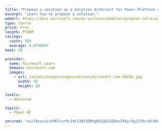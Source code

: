 ```yaml
---
title: "Propose a solution as a Solution Architect for Power Platform and Dynamics 365"
excerpt: "Learn how to propose a solution."
webUrl: https://docs.microsoft.com/en-us/learn/modules/propose-solution/
type: course
price: Free
length: PT40M
ratings:
  count: 359
  average: 4.6740947
heat: 50

provider:
  name: Microsoft Learn
  domain: microsoft.com
  images:
    - url: /assets/images/organizations/microsoft.com-50x50.jpg
      width: 50
      height: 50

levels:
  - Advanced

topics:
  - Power BI

secured: "uic74xuczixYHEfcxrPcJ4sI1Nt2ORhgDOIg5GIE0wuI9ky/XgiZY9scACX66Jayh74p7IMKIF0LMiTx1f3RerllzEVCW2J8EqrmiyGI8VWmlhKmm5WcqAOlmZlskZUpa9gkaZ+k+ssIVwk9cAGGp1deL/17k9K//Fy30m/JqwSm7V6mPgfmPU3L8F8ukca9ri02kJsJJPRXjAict8l2/w0vXkC2VsSkR+/TnK2qg9YX2ThgimO9zDvyMYNLDxJgeU5sIrYSRv5Rd760IHkRNc1D2nSoZ/zmHVh7HhWWeO3/NnxAuTcbrqMYYk+9J0NLkGWjPPjPZPqIvyQBIK7In4xQuGxU2G2tMn25lIR40am9gKfdtUDxDoYDxLMF1ZdWVh609ydsbq0fe/AqLU48HUUnnPwrBcstipqhXZCXDTk=;czZTl7UfLkz5LvAKggeJog=="
---
```


